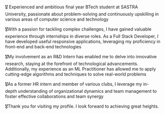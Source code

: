 🎖️ Experienced and ambitious final year BTech student at SASTRA University, passionate about problem-solving and continuously upskilling in various areas of computer science and technology
 
🎖️With a passion for tackling complex challenges, I have gained valuable experience through internships in diverse roles. As a Full Stack Developer, I have developed useful responsive applications, leveraging my proficiency in front-end and back-end technologies

🎖️My involvement as an R&D Intern has enabled me to delve into innovative research, staying at the forefront of technological advancements. Additionally, my experience as an ML Practitioner has allowed me to apply cutting-edge algorithms and techniques to solve real-world problems

🎖️As a former HR intern and member of various clubs, I leverage my in-depth understanding of organizational dynamics and team management to foster effective collaborations and team synergy

🎖️Thank you for visiting my profile. I look forward to achieving great heights.
<!---
Jagadeeshwaran07/Jagadeeshwaran07 is a ✨ special ✨ repository because its `README.md` (this file) appears on your GitHub profile.
You can click the Preview link to take a look at your changes.
--->
